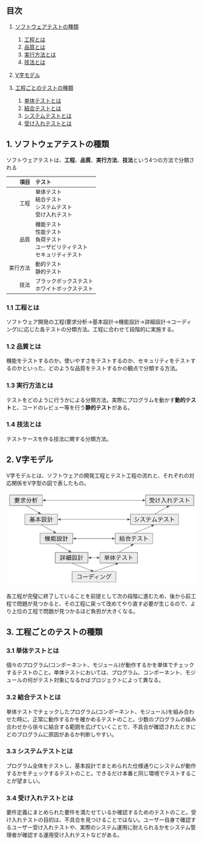 ## 目次
1. [ソフトウェアテストの種類](#ソフトウェアテストの種類)
    1. [工程とは](#11-工程とは)
    2. [品質とは](#12-品質とは)
    3. [実行方法とは](#13-実行方法とは)
    4. [技法とは](#14-技法とは)

2. [V字モデル](#v字モデル)

3. [工程ごとのテストの種類](#工程ごとのテストの種類)
    1. [単体テストとは](#31-単体テストとは)
    2. [結合テストとは](#32-結合テストとは)
    3. [システムテストとは](#33-システムテストとは)
    4. [受け入れテストとは](#34-受け入れテストとは)

## 1. ソフトウェアテストの種類
ソフトウェアテストは、**工程**、**品質**、**実行方法**、**技法**という4つの方法で分類される

|項目|テスト|
|--:|:--|
|工程|単体テスト<br>結合テスト<br>システムテスト<br>受け入れテスト|
|品質|機能テスト<br>性能テスト<br>負荷テスト<br>ユーザビリティテスト<br>セキュリティテスト|
|実行方法|動的テスト<br>静的テスト|
|技法|ブラックボックステスト<br>ホワイトボックステスト|

### 1.1 工程とは
ソフトウェア開発の工程(要求分析→基本設計→機能設計→詳細設計→コーディング)に応じた各テストの分類方法。工程に合わせて段階的に実施する。

### 1.2 品質とは
機能をテストするのか。使いやすさをテストするのか、セキュリティをテストするのかといった、どのような品質をテストするかの観点で分類する方法。

### 1.3 実行方法とは
テストをどのように行うかによる分類方法。実際にプログラムを動かす**動的テスト**と、コードのレビュー等を行う**静的テスト**がある。

### 1.4 技法とは
テストケースを作る技法に関する分類方法。

## 2. V字モデル
V字モデルとは、ソフトウェアの開発工程とテスト工程の流れと、それぞれの対応関係をV字型の図で表したもの。

<img src="./img/V字モデル.png">

各工程が完璧に終了していることを前提として次の段階に進むため、後から前工程で問題が見つかると、その工程に戻って改めてやり直す必要が生じるので、より上位の工程で問題が見つかるほど負担が大きくなる。

## 3. 工程ごとのテストの種類
### 3.1 単体テストとは
個々のプログラム(コンポーネント、モジュール)が動作するかを単体でチェックするテストのこと。単体テストにおいては、プログラム、コンポーネント、モジュールの何がテスト対象になるかはプロジェクトによって異なる。

### 3.2 結合テストとは
単体テストでチェックしたプログラム(コンポーネント、モジュール)を組み合わせた時に、正常に動作するかを確かめるテストのこと。少数のプログラムの組み合わせから徐々に結合する範囲を広げていくことで、不具合が確認されたときにどのプログラムに原因があるか判断しやすい。

### 3.3 システムテストとは
プログラム全体をテストし、基本設計でまとめられた仕様通りにシステムが動作するかをチェックするテストのこと。できるだけ本番と同じ環境でテストすることが望ましい。

### 3.4 受け入れテストとは
要件定義にまとめられた要件を満たせているか確認するためのテストのこと。受け入れテストの目的は、不具合を見つけることではない。ユーザー自身で確認するユーザー受け入れテストや、実際のシステム運用に耐えられるかをシステム管理者が確認する運用受け入れテストなどがある。
